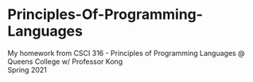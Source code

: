 # Principles-Of-Programming-Languages
My homework from CSCI 316 - Principles of Programming Languages @ Queens College w/ Professor Kong  
Spring 2021
